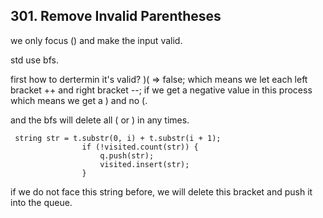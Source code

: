 ## 301. Remove Invalid Parentheses

we only focus () and make the input valid.

std use bfs. 

first how to dertermin it's valid? )( => false; which means we let each left bracket ++ and right bracket --; if we get a negative value in this process which means we get a ) and no (. 

and the bfs will delete all ( or ) in any times. 

```
 string str = t.substr(0, i) + t.substr(i + 1);
                if (!visited.count(str)) {
                    q.push(str);
                    visited.insert(str);
                }
```

if we do not face this string before, we will delete this bracket and push it into the queue.

